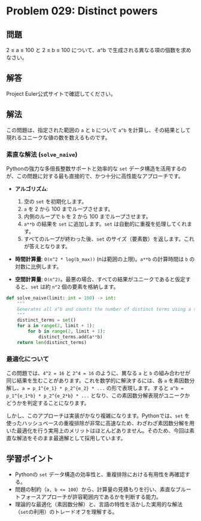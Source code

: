 # Problem 029: Distinct powers

## 問題

2 ≤ a ≤ 100 と 2 ≤ b ≤ 100 について、a^b で生成される異なる項の個数を求めなさい。

## 解答

Project Euler公式サイトで確認してください。

## 解法

この問題は、指定された範囲の `a` と `b` について `a^b` を計算し、その結果として現れるユニークな値の数を数えるものです。

### 素直な解法 (`solve_naive`)

Pythonの強力な多倍長整数サポートと効率的な `set` データ構造を活用するのが、この問題に対する最も直接的で、かつ十分に高性能なアプローチです。

- **アルゴリズム**:
  1. 空の `set` を初期化します。
  2. `a` を 2 から 100 までループさせます。
  3. 内側のループで `b` を 2 から 100 までループさせます。
  4. `a**b` の結果を `set` に追加します。`set` は自動的に重複を処理してくれます。
  5. すべてのループが終わった後、`set` のサイズ（要素数）を返します。これが答えとなります。

- **時間計算量**: `O(n^2 * log(b_max))` (nは範囲の上限)。`a**b` の計算時間は `b` の対数に比例します。
- **空間計算量**: `O(n^2)`。最悪の場合、すべての結果がユニークであると仮定すると、`set` は約 `n^2` 個の要素を格納します。

```python
def solve_naive(limit: int = 100) -> int:
    """
    Generates all a^b and counts the number of distinct terms using a set.
    """
    distinct_terms = set()
    for a in range(2, limit + 1):
        for b in range(2, limit + 1):
            distinct_terms.add(a**b)
    return len(distinct_terms)
```

### 最適化について

この問題では、`4^2 = 16` と `2^4 = 16` のように、異なる `a` と `b` の組み合わせが同じ結果を生むことがあります。これを数学的に解決するには、各 `a` を素因数分解し、`a = p_1^{e_1} * p_2^{e_2} * ...` の形で表現します。すると `a^b = p_1^{e_1*b} * p_2^{e_2*b} * ...` となり、この素因数分解表現がユニークかどうかを判定することになります。

しかし、このアプローチは実装がかなり複雑になります。Pythonでは、`set` を使ったハッシュベースの重複排除が非常に高速なため、わざわざ素因数分解を用いた最適化を行う実用上のメリットはほとんどありません。そのため、今回は素直な解法をそのまま最適解として採用しています。

## 学習ポイント

- Pythonの `set` データ構造の効率性と、重複排除における有用性を再確認する。
- 問題の制約（`a, b <= 100`）から、計算量の見積もりを行い、素直なブルートフォースアプローチが許容範囲内であるかを判断する能力。
- 理論的な最適化（素因数分解）と、言語の特性を活かした実用的な解法（`set`の利用）のトレードオフを理解する。
